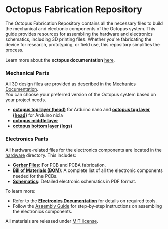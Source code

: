 # Octopus Fabrication Repository

The Octopus Fabrication Repository contains all the necessary files to build the mechanical and electronic components of the Octopus system. This guide provides resources for assembling the hardware and electronics schematics, including 3D printing files. Whether you're fabricating the device for research, prototyping, or field use, this repository simplifies the process.

Learn more about the **octopus documentation** [here](https://mit-senseable-city-lab.github.io/octopus-documentation/docs/home).


### **Mechanical Parts**  
All 3D design files are provided as described in the [Mechanics Documentation](https://mit-senseable-city-lab.github.io/octopus-documentation/docs/build/mechanics).  
You can choose your preferred version of the Octopus system based on your project needs.

- **[octopus top layer (head)](https://github.com/MIT-Senseable-City-Lab/octopus-fabrication/blob/main/octopus_top_nano.stl)** for Arduino nano and **[octopus top layer (head)](https://github.com/MIT-Senseable-City-Lab/octopus-fabrication/blob/main/octopus_top_nikla.stl)** for Arduino nicla
- **[octopus middle layer](https://github.com/MIT-Senseable-City-Lab/octopus-fabrication/blob/main/octopus_bottom.stl)**
- **[octopus bottom layer (legs)](https://github.com/MIT-Senseable-City-Lab/octopus-fabrication/blob/main/octopus_bottom.stl)**

### **Electronics Parts**  

All hardware-related files for the electronics components are located in the [hardware](/hardware) directory. This includes:  

- **[Gerber Files](https://github.com/MIT-Senseable-City-Lab/octopus-fabrication/blob/main/hardware/octopus_gerberfiles.zip)**: For PCB and PCBA fabrication.  
- **[Bill of Materials (BOM)](https://github.com/MIT-Senseable-City-Lab/octopus-fabrication/blob/main/hardware/octopus_BOM.xlsx)**: A complete list of all the electronic components needed for the PCBs.  
- **[Schematics](https://github.com/MIT-Senseable-City-Lab/octopus-fabrication/blob/main/hardware/octopus_schematic.pdf)**: Detailed electronic schematics in PDF format.

To learn more:  
- Refer to the **[Electronics Documentation](https://mit-senseable-city-lab.github.io/octopus-documentation/docs/build/electronics)** for details on required tools.  
- Follow the [Assembly Guide](https://mit-senseable-city-lab.github.io/octopus-documentation/docs/build/assembly) for step-by-step instructions on assembling the electronics components.

All materials are released under [MIT license](LICENSE).
